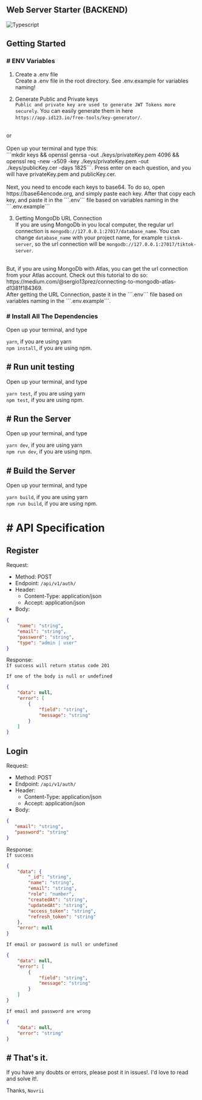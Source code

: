 ## Web Server Starter (BACKEND)

![Typescript](https://miro.medium.com/max/1756/1*fzcYZIhdZjuQaT8gTk1YAQ.png)

## Getting Started
### # ENV Variables
1. Create a .env file <br>
Create a .env file in the root directory. See .env.example for variables naming!

2. Generate Public and Private keys <br />
``Public and private key are used to generate JWT Tokens more securely``.
You can easily generate them in here <br />
```https://app.id123.io/free-tools/key-generator/```. <br />
<br />
or
<br>
<br>
Open up your terminal and type this: <br />
```mkdir keys && openssl genrsa -out ./keys/privateKey.pem 4096 && openssl req -new -x509 -key ./keys/privateKey.pem -out ./keys/publicKey.cer -days 1825```. Press enter on each question, and you will have privateKey.pem and publicKey.cer. 
<br>
<br>
Next, you need to encode each keys to base64. To do so, open https://base64encode.org, and simply paste each key. After that copy each key, and paste it in the ```.env``` file based on variables naming in the ```.env.example```
<br>


3. Getting MongoDb URL Connection <br>
If you are using MongoDb in you local computer, the regular url connection is ``mongodb://127.0.0.1:27017/database_name``. You can change ```database_name``` with your project name, for example ``tiktok-server``, so the url connection will be ```mongodb://127.0.0.1:27017/tiktok-server```. <br />
<br />
But, if you are using MongoDb with Atlas, you can get the url connection from your Atlas account.
Check out this tutorial to do so: https://medium.com/@sergio13prez/connecting-to-mongodb-atlas-d1381f184369. 
<br>
After getting the URL Connection, paste it in the ```.env``` file based on variables naming in the ```.env.example```.

### # Install All The Dependencies
Open up your terminal, and type <br >

```yarn```, if you are using yarn
<br />
```npm install```, if you are using npm.

## # Run unit testing
Open up your terminal, and type <br >

```yarn test```, if you are using yarn
<br />
```npm test```, if you are using npm.


## # Run the Server
Open up your terminal, and type <br >

```yarn dev```, if you are using yarn 
<br />
```npm run dev```, if you are using npm.

## # Build the Server
Open up your terminal, and type <br >

```yarn build```, if you are using yarn 
<br />
```npm run build```, if you are using npm.
<br>

# # API Specification

## Register
Request: 
 - Method: POST
 - Endpoint: `/api/v1/auth/`
 - Header: 
    - Content-Type: application/json
    - Accept: application/json
 - Body:
 ```json
 {
     "name": "string",
     "email": "string",
     "password": "string",
     "type": "admin | user"
 }
 ```

 Response: 
 <br>
 ```If success will return status code 201```

```If one of the body is null or undefined```
 ```json
 {
     "data": null,
     "error": [
         {
             "field": "string",
             "message": "string"
         }
     ]
 }
 ```

## Login
Request: 
 - Method: POST
 - Endpoint: `/api/v1/auth/`
 - Header: 
    - Content-Type: application/json
    - Accept: application/json
 - Body:
 ```json
{
    "email": "string",
    "password": "string"
}
 ```
Response: 
 <br>
 ```If success```
 ```json
 {
     "data": {
         "_id": "string",
         "name": "string",
         "email": "string",
         "role": "number",
         "createdAt": "string",
         "updatedAt": "string",
         "access_token": "string",
         "refresh_token": "string"
     },
     "error": null
 }
 ```
```If email or password is null or undefined```
 ```json
 {
     "data": null,
     "error": [
         {
             "field": "string",
             "message": "string"
         }
     ]
 }
 ```


 ```If email and password are wrong```
 ```json
 {
     "data": null,
     "error": "string"
 }
 ```

## # That's it.
If you have any doubts or errors, please post it in issues!. I'd love to read and solve it!.

Thanks, ``Novrii``